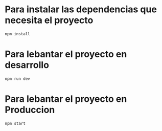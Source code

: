 
# Para instalar las dependencias que necesita el proyecto

```
npm install
```

# Para lebantar el proyecto en desarrollo

```
npm run dev
```

# Para lebantar el proyecto en Produccion

```
npm start
```